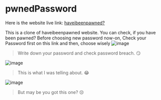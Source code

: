 # pwnedPassword

Here is the website live link: [haveibeenpawned?](https://preeminent-moxie-fd9569.netlify.app/)

This is a clone of haveibeenpawned website. 
You can check, if you have been pawned?
Before choosing new password now-on, Check your Password first on this link and then, choose wisely
![image](https://user-images.githubusercontent.com/78996216/171419114-0c422f8f-55fd-4414-847e-608400d45714.png)
> Write down your password and check password breach. 😏

![image](https://user-images.githubusercontent.com/78996216/171419392-2ed13fc8-06a4-43e4-b005-c64a43fe288a.png)
> This is what I was telling about. 😂

![image](https://user-images.githubusercontent.com/78996216/171419653-65782216-493f-481f-8087-5d24568ac362.png)
> But may be you got this one? 😒
